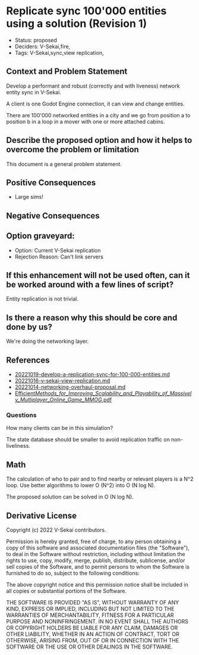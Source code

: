 # Replicate sync 100'000 entities using a solution (Revision 1)

- Status: proposed
- Deciders: V-Sekai,fire,
- Tags: V-Sekai,sync,view replication,

## Context and Problem Statement

Develop a performant and robust (correctly and with liveness) network entity sync in V-Sekai.

A client is one Godot Engine connection, it can view and change entities.

There are 100'000 networked entities in a city and we go from position a to position b in a loop in a mover with one or more attached cabins.

## Describe the proposed option and how it helps to overcome the problem or limitation

This document is a general problem statement.

## Positive Consequences <!-- optional -->

- Large sims!

## Negative Consequences <!-- optional -->

## Option graveyard: <!-- same as above -->

- Option: Current V-Sekai replication
- Rejection Reason: Can't link servers

## If this enhancement will not be used often, can it be worked around with a few lines of script?

Entity replication is not trivial.

## Is there a reason why this should be core and done by us?

We're doing the networking layer.

## References <!-- optional and numbers of links can vary -->

- [20221019-develop-a-replication-sync-for-100-000-entities.md](20221019-develop-a-replication-sync-for-100-000-entities.md)
- [20221016-v-sekai-view-replication.md](20221016-v-sekai-view-replication.md)
- [20221014-networking-overhaul-proposal.md](20221014-networking-overhaul-proposal.md)
- [Efficient*Methods_for_Improving_Scalability_and_Playability_of_Massively_Multiplayer_Online_Game_MMOG*.pdf](https://pure.bond.edu.au/ws/portalfiles/portal/18275482/Efficient_Methods_for_Improving_Scalability_and_Playability_of_Massively_Multiplayer_Online_Game_MMOG_.pdf)

### Questions

How many clients can be in this simulation?

The state database should be smaller to avoid replication traffic on non-liveliness.

## Math

The calculation of who to pair and to find nearby or relevant players is a N^2 loop. Use better algorithms to lower O (N^2) into O (N log N).

The proposed solution can be solved in O (N log N).

## Derivative License

Copyright (c) 2022 V-Sekai contributors.

Permission is hereby granted, free of charge, to any person obtaining a copy
of this software and associated documentation files (the "Software"), to deal
in the Software without restriction, including without limitation the rights
to use, copy, modify, merge, publish, distribute, sublicense, and/or sell
copies of the Software, and to permit persons to whom the Software is
furnished to do so, subject to the following conditions:

The above copyright notice and this permission notice shall be included in all
copies or substantial portions of the Software.

THE SOFTWARE IS PROVIDED "AS IS", WITHOUT WARRANTY OF ANY KIND, EXPRESS OR
IMPLIED, INCLUDING BUT NOT LIMITED TO THE WARRANTIES OF MERCHANTABILITY,
FITNESS FOR A PARTICULAR PURPOSE AND NONINFRINGEMENT. IN NO EVENT SHALL THE
AUTHORS OR COPYRIGHT HOLDERS BE LIABLE FOR ANY CLAIM, DAMAGES OR OTHER
LIABILITY, WHETHER IN AN ACTION OF CONTRACT, TORT OR OTHERWISE, ARISING FROM,
OUT OF OR IN CONNECTION WITH THE SOFTWARE OR THE USE OR OTHER DEALINGS IN THE
SOFTWARE.
